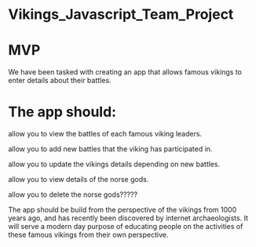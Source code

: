 # Vikings_Javascript_Team_Project
# MVP

We have been tasked with creating an app that allows famous vikings to enter details about their battles.

# The app should:

allow you to view the battles of each famous viking leaders.

allow you to add new battles that the viking has participated in.

allow you to update the vikings details depending on new battles.

allow you to view details of the norse gods.

allow you to delete the norse gods?????

The app should be build from the perspective of the vikings from 1000 years ago, and has recently been discovered by internet archaeologists. It will serve a modern day purpose of educating people on the activities of these famous vikings from their own perspective.
